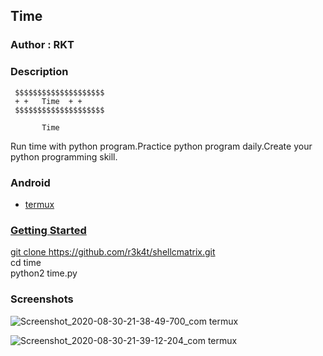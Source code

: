 <h2>Time</h2>

### Author : RKT ###

### Description ###

   
     $$$$$$$$$$$$$$$$$$$$
     + +   Time  + +
     $$$$$$$$$$$$$$$$$$$$

           Time

Run time with python program.Practice python program daily.Create your python programming skill.

### Android ###

<ul>
<li><a href="https://termux.com">termux</li>
</ul>

### Getting Started ###

git clone https://github.com/r3k4t/shellcmatrix.git
<br>
cd time
<br>
python2 time.py

### Screenshots ###

![Screenshot_2020-08-30-21-38-49-700_com termux](https://user-images.githubusercontent.com/69615463/91663463-c5442800-eb0a-11ea-9a67-5d69c43503a4.jpg)

![Screenshot_2020-08-30-21-39-12-204_com termux](https://user-images.githubusercontent.com/69615463/91663493-f9b7e400-eb0a-11ea-887e-c5463297ce53.jpg)


